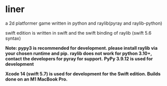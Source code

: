 # liner
a 2d platformer game written in python and raylib(pyray and raylib-python)

swift edition is written in swift and the swift binding of raylib (swift 5.6 syntax)

**Note: pypy3 is recommended for development. please install raylib via your chosen runtime and pip.**
**raylib does not work for python 3.10+, contact the developers for pyray for support.**
**PyPy 3.9.12 is used for development**

**Xcode 14 (swift 5.7) is used for development for the Swift edition. Builds done on an M1 MacBook Pro.**
